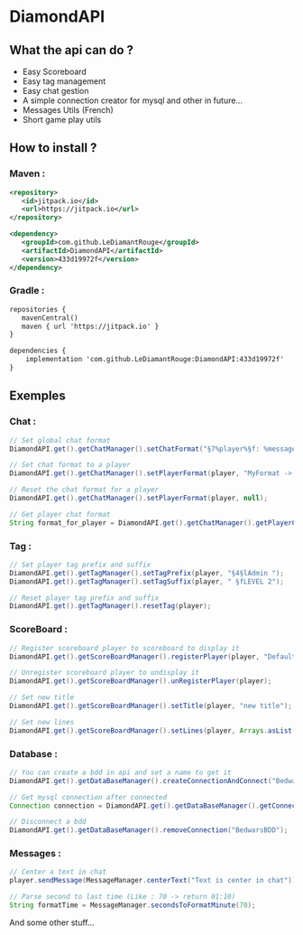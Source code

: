 # DiamondAPI

## What the api can do ?
 - Easy Scoreboard
 - Easy tag management
 - Easy chat gestion
 - A simple connection creator for mysql and other in future...
 - Messages Utils (French)
 - Short game play utils

## How to install ?
 ### Maven :
 ```xml
<repository>
    <id>jitpack.io</id>
    <url>https://jitpack.io</url>
</repository>
 ```
 ```xml
<dependency>
    <groupId>com.github.LeDiamantRouge</groupId>
    <artifactId>DiamondAPI</artifactId>
    <version>433d19972f</version>
</dependency>
 ```
 ### Gradle :
 ```xml
repositories {
	mavenCentral()
	maven { url 'https://jitpack.io' }
}
```
```xml
dependencies {
	implementation 'com.github.LeDiamantRouge:DiamondAPI:433d19972f'
}
```

## Exemples
### Chat :
```java
// Set global chat format
DiamondAPI.get().getChatManager().setChatFormat("§7%player%§f: %message%");

// Set chat format to a player
DiamondAPI.get().getChatManager().setPlayerFormat(player, "MyFormat -> §6%player% -> §f%message%");

// Reset the chat format for a player
DiamondAPI.get().getChatManager().setPlayerFormat(player, null);

// Get player chat format
String format_for_player = DiamondAPI.get().getChatManager().getPlayerChatFormat(player, message);
```
### Tag :
```java
// Set player tag prefix and suffix
DiamondAPI.get().getTagManager().setTagPrefix(player, "§4§lAdmin ");
DiamondAPI.get().getTagManager().setTagSuffix(player, " §fLEVEL 2");

// Reset player tag prefix and suffix
DiamondAPI.get().getTagManager().resetTag(player);
```
### ScoreBoard :
```java
// Register scoreboard player to scoreboard to display it
DiamondAPI.get().getScoreBoardManager().registerPlayer(player, "Default Title", Arrays.asList("This is", "the default", "lines for scoreboard"));

// Unregister scoreboard player to undisplay it
DiamondAPI.get().getScoreBoardManager().unRegisterPlayer(player);

// Set new title
DiamondAPI.get().getScoreBoardManager().setTitle(player, "new title");

// Set new lines
DiamondAPI.get().getScoreBoardManager().setLines(player, Arrays.asList("the new", "lines to add", "in scoreboard"));
```
### Database :
```java
// You can create a bdd in api and set a name to get it
DiamondAPI.get().getDataBaseManager().createConnectionAndConnect("BedwarsBDD", new DataBaseCredential("host.fr", 3306, "user", "pass", "bddName"));

// Get mysql connection after connected
Connection connection = DiamondAPI.get().getDataBaseManager().getConnection("BedwarsBDD");

// Disconnect a bdd
DiamondAPI.get().getDataBaseManager().removeConnection("BedwarsBDD");
```
### Messages :
```java
// Center a text in chat
player.sendMessage(MessageManager.centerText("Text is center in chat"));

// Parse second to last time (Like : 70 -> return 01:10)
String formatTime = MessageManager.secondsToFormatMinute(70);
```
And some other stuff...

